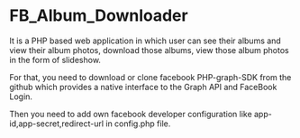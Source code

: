 # FB_Album_Downloader
It is a PHP based web application in which user can see their albums and view their album photos, download those albums, view those album photos in the form of slideshow.

For that, you need to download or clone facebook PHP-graph-SDK from the github which provides a native interface to the Graph API and FaceBook Login.

Then you need to add own facebook developer configuration like app-id,app-secret,redirect-url in config.php file.

